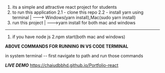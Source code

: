 1. its a simple and attractive react project for students 
2. to run this application 
2.1 - clone this repo
2.2 - install yarn using terminal 
    |
    ---> Windows(yarn install),Mac(sudo yarn install)
3. run this project 
|
--->yarn install for both mac and windows
__________________________________________________________
1. if you have node js
2.npm start(both mac and windows)

****ABOVE COMMANDS FOR RUNNING IN VS CODE TERMINAL****

in system terminal
-- first navigate to path and run those commands

***LIVE DEMO***
https://chaiudbbhd.github.io/Portfolio-react

